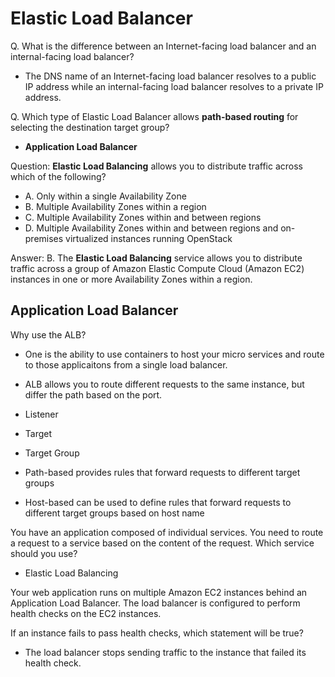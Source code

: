 # Elastic Load Balancer 
Q. What is the difference between an Internet-facing load balancer and an internal-facing load balancer?
- The DNS name of an Internet-facing load balancer resolves to a public IP address while an internal-facing load balancer resolves to a private IP address. 

Q. Which type of Elastic Load Balancer allows **path-based routing** for selecting the destination target group?
- **Application Load Balancer**

Question: **Elastic Load Balancing** allows you to distribute traffic across which of the following?
- A. Only within a single Availability Zone
- B. Multiple Availability Zones within a region
- C. Multiple Availability Zones within and between regions
- D. Multiple Availability Zones within and between regions and on-premises virtualized instances running OpenStack

Answer: B. The **Elastic Load Balancing** service allows you to distribute traffic across a group of Amazon Elastic Compute Cloud (Amazon EC2) instances in one or more Availability Zones within a region.

## Application Load Balancer
Why use the ALB?
- One is the ability to use containers to host your micro services and route to those applicaitons from a single load balancer.
- ALB allows you to route different requests to the same instance, but differ the path based on the port. 

- Listener
- Target
- Target Group

- Path-based provides rules that forward requests to different target groups
- Host-based can be used to define rules that forward requests to different target groups based on host name

You have an application composed of individual services. You need to route a request to a service based on the content of the request. Which service should you use?
- Elastic Load Balancing

Your web application runs on multiple Amazon EC2 instances behind an Application Load Balancer. The load balancer is configured to perform health checks on the EC2 instances.

If an instance fails to pass health checks, which statement will be true?
- The load balancer stops sending traffic to the instance that failed its health check.